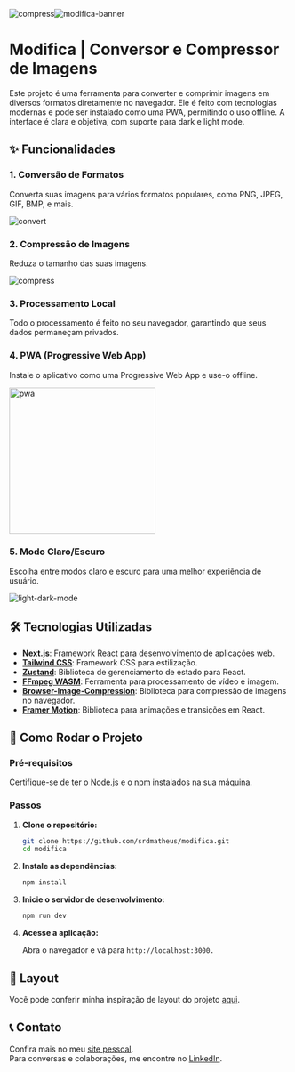![compress](https://github.com/user-attachments/assets/e11d72b1-66bf-48ea-9153-4961bd24388c)![modifica-banner](https://github.com/user-attachments/assets/0953a1e7-a937-42a8-913a-b00193bb7e03)

# Modifica | Conversor e Compressor de Imagens

Este projeto é uma ferramenta para converter e comprimir imagens em diversos formatos diretamente no navegador. Ele é feito com tecnologias modernas e pode ser instalado como uma PWA, permitindo o uso offline. A interface é clara e objetiva, com suporte para dark e light mode.

## ✨ Funcionalidades

### 1. Conversão de Formatos

Converta suas imagens para vários formatos populares, como PNG, JPEG, GIF, BMP, e mais.

![convert](https://github.com/user-attachments/assets/ce4cc339-5c26-45e4-9ef3-4f8129996ba0)

### 2. Compressão de Imagens

Reduza o tamanho das suas imagens.

![compress](https://github.com/user-attachments/assets/b5069a99-8a7a-4613-9230-5a7f5339b259)

### 3. Processamento Local

Todo o processamento é feito no seu navegador, garantindo que seus dados permaneçam privados.

### 4. PWA (Progressive Web App)

Instale o aplicativo como uma Progressive Web App e use-o offline.

<img width="263" alt="pwa" src="https://github.com/user-attachments/assets/ae392b26-f2bb-4fab-a24c-0bd9e8e53270">



### 5. Modo Claro/Escuro

Escolha entre modos claro e escuro para uma melhor experiência de usuário.

![light-dark-mode](https://github.com/user-attachments/assets/e5a02992-252d-4f25-b410-ef4254269b16)

## 🛠️ Tecnologias Utilizadas

- **[Next.js](https://nextjs.org/)**: Framework React para desenvolvimento de aplicações web.
- **[Tailwind CSS](https://tailwindcss.com/)**: Framework CSS para estilização.
- **[Zustand](https://zustand-demo.pmnd.rs/)**: Biblioteca de gerenciamento de estado para React.
- **[FFmpeg WASM](https://github.com/ffmpegwasm/ffmpeg.wasm)**: Ferramenta para processamento de vídeo e imagem.
- **[Browser-Image-Compression](https://www.npmjs.com/package/browser-image-compression)**: Biblioteca para compressão de imagens no navegador.
- **[Framer Motion](https://www.framer.com/motion/)**: Biblioteca para animações e transições em React.

## 🚀 Como Rodar o Projeto

### Pré-requisitos

Certifique-se de ter o [Node.js](https://nodejs.org/) e o [npm](https://www.npmjs.com/) instalados na sua máquina.

### Passos

1. **Clone o repositório:**

   ```bash
   git clone https://github.com/srdmatheus/modifica.git
   cd modifica
   ```
   
2. **Instale as dependências:**

   ```bash
   npm install
   ```
   
3. **Inicie o servidor de desenvolvimento:**
  
    ```bash
   npm run dev
   ```
   
4. **Acesse a aplicação:**
  
    Abra o navegador e vá para `http://localhost:3000.`
    

## 🎨 Layout
Você pode conferir minha inspiração de layout do projeto [aqui](https://dribbble.com/shots/19025037-Cloudify-Cloud-File-Converter-Website).

## 📞 Contato
Confira mais no meu [site pessoal](https://rmatheus.com/).  
Para conversas e colaborações, me encontre no [LinkedIn](https://linkedin.com/in/srdmatheus).

   
